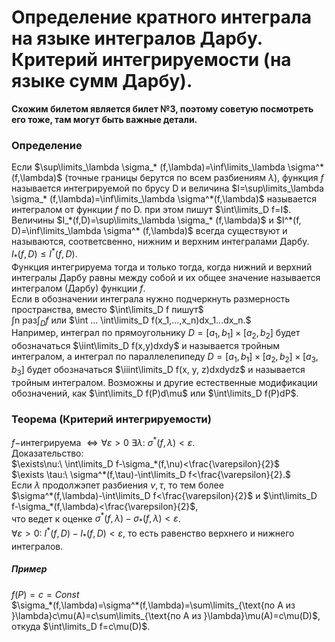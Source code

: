 # Определение кратного интеграла на языке интегралов Дарбу. Критерий интегрируемости (на языке сумм Дарбу).
**Схожим билетом является билет №3, поэтому советую посмотреть его тоже, там могут быть важные детали.**
### Определение
Если $\sup\limits_\lambda \sigma_* (f,\lambda)=\inf\limits_\lambda \sigma^*(f,\lambda)$ (точные границы берутся по всем разбиениям $\lambda$), функция $f$ называется интегрируемой по брусу D и величина $I=\sup\limits_\lambda \sigma_* (f,\lambda)=\inf\limits_\lambda \sigma^*(f,\lambda)$ называется интегралом от функции $f$ по D. при этом пишут $\int\limits_D f=I$.\
Величины $I_*(f,D)=\sup\limits_\lambda \sigma_* (f,\lambda)$ и $I^*(f, D)=\inf\limits_\lambda \sigma^* (f,\lambda)$ всегда существуют и называются, соответсвенно, нижним и верхним интегралами Дарбу.\
$I_*(f,D)\leq I^*(f, D)$.\
Функция интегрируема тогда и только тогда, когда нижний и верхний интегралы Дарбу равны между собой и их общее значение называется интегралом (Дарбу) функции $f$.\
Если в обозначении интеграла нужно подчеркнуть размерность пространства, вместо $\int\limits_D f пишут$\
$\int\text{n раз}\int_D f$ или $\int ... \int\limits_D f(x_1,...,x_n)dx_1...dx_n.$\
Например, интеграл по прямоугольнику $D=[a_1,b_1]\times[a_2,b_2]$ будет обозначаться $\iint\limits_D f(x,y)dxdy$ и называется тройным интегралом, а интеграл по параллелепипеду $D=[a_1,b_1]\times[a_2,b_2]\times[a_3,b_3]$ будет обозначаться $\iiint\limits_D f(x, y, z)dxdydz$ и называется тройным интегралом. Возможны и другие естественные модификации обозначений, как $\int\limits_D f(P)d\mu$ или $\int\limits_D f(P)dP$. 
### Теорема (Критерий интегрируемости)
$f-$интегрируема $\iff \forall \varepsilon>0\ \exists\lambda:\ \sigma^*(f, \lambda)<\varepsilon.$\
Доказательство:\
$\exists\nu:\ \int\limits_D f-\sigma_*(f,\nu)<\frac{\varepsilon}{2}$\
$\exists \tau:\ \sigma^*(f,\tau)-\int\limits_D f<\frac{\varepsilon}{2}.$\
Если $\lambda$ продолжэпет разбиения $\nu, \tau$, то тем более\
$\sigma^*(f,\lambda)-\int\limits_D f<\frac{\varepsilon}{2}$ и $\int\limits_D f-\sigma_*(f,\lambda)<\frac{\varepsilon}{2}$,\
что ведет к оценке $\sigma^*(f,\lambda)-\sigma_*(f,\lambda)<\varepsilon$.\
$\forall \varepsilon>0:\ I^*(f,D)-I_*(f,D)<\varepsilon$, то есть равенство верхнего и нижнего интегралов.
##### Пример
$f(P)=c=Const$\
$\sigma_*(f,\lambda)=\sigma^*(f,\lambda)=\sum\limits_{\text{по А из }\lambda}c\mu(A)=c\sum\limits_{\text{по А из }\lambda}\mu(A)=c\mu(D)$,
откуда $\int\limits_D f=c\mu(D)$.
